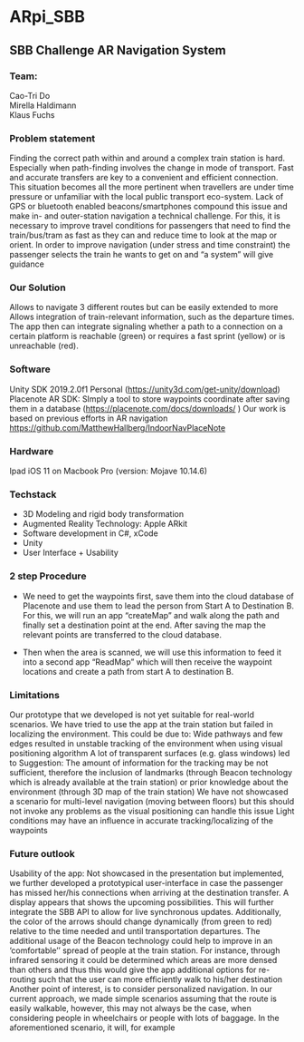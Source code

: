 # ARpi_SBB
## SBB Challenge AR Navigation System

### Team:
Cao-Tri Do <br>
Mirella Haldimann <br>
Klaus Fuchs


### Problem statement
Finding the correct path within and around a complex train station is hard. Especially when path-finding involves the change in mode of transport. Fast and accurate transfers are key to a convenient and efficient connection. This situation becomes all the more pertinent when travellers are under time pressure or unfamiliar with the local public transport eco-system.
Lack of GPS or bluetooth enabled beacons/smartphones compound this issue and make in- and outer-station navigation a technical challenge.
For this, it is necessary to improve travel conditions for passengers that need to find the train/bus/tram as fast as they can and reduce time to look at the map or orient. In order to improve navigation (under stress and time constraint) the passenger selects the train he wants to get on and “a system” will give guidance

### Our Solution
Allows to navigate 3 different routes but can be easily extended to more
Allows integration of train-relevant information, such as the departure times. The app then can integrate signaling whether a path to a connection on a certain platform is reachable (green) or requires a fast sprint (yellow) or is unreachable (red).

### Software
Unity SDK 2019.2.0f1 Personal  (https://unity3d.com/get-unity/download)
Placenote AR SDK: SImply a tool to store waypoints coordinate after saving them in a database (https://placenote.com/docs/downloads/ )
Our work is based on previous efforts in AR navigation https://github.com/MatthewHallberg/IndoorNavPlaceNote

### Hardware
Ipad iOS 11 on Macbook Pro (version: Mojave 10.14.6)

### Techstack
- 3D Modeling and rigid body transformation
- Augmented Reality Technology: Apple ARkit
- Software development in C#, xCode
- Unity
- User Interface + Usability

### 2 step Procedure

- We need to get the waypoints first, save them into the cloud database of Placenote and use them to lead the person from Start A to Destination B. For this, we will run an app “createMap” and walk along the path and finally set a destination point at the end. After saving the map the relevant points are transferred to the cloud database.


- Then when the area is scanned, we will use this information to feed it into a second app “ReadMap” which will then receive the waypoint locations and create a path from start A to destination B.



### Limitations

Our prototype that we developed is not yet suitable for real-world scenarios. We have tried to use the app at the train station but failed in localizing the environment. This could be due to:
Wide pathways and few edges resulted in unstable tracking of the environment when using visual positioning algorithm
A lot of transparent surfaces (e.g. glass windows) led to 
Suggestion: The amount of information for the tracking may be not sufficient, therefore the inclusion of landmarks (through Beacon technology which is already available at the train station) or prior knowledge about the environment (through 3D map of the train station)
We have not showcased a scenario for multi-level navigation (moving between floors) but this should not invoke any problems as the visual positioning can handle this issue
Light conditions may have an influence in accurate tracking/localizing of the waypoints

### Future outlook

Usability of the app: Not showcased in the presentation but implemented, we further developed a prototypical user-interface  in case the passenger has missed her/his connections when arriving at the destination transfer. A display appears that shows the upcoming possibilities. This will further integrate the SBB API to allow for live synchronous updates. Additionally, the color of the arrows should change dynamically (from green to red) relative to the time needed and until transportation departures. 
The additional usage of the Beacon technology could help to improve in an ‘comfortable’’ spread of people at the train station. For instance, through infrared sensoring it could be determined which areas are more densed than others and thus this would give the app additional options for re-routing such that the user can more efficiently walk to his/her destination
Another point of interest, is to consider personalized navigation. In our current approach, we made simple scenarios assuming that the route is easily walkable, however, this may not always be the case, when considering people in wheelchairs or people with lots of baggage. In the aforementioned scenario, it will, for example 

